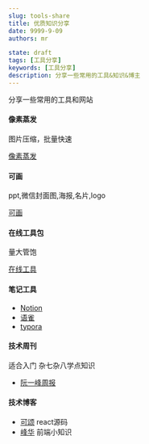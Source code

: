 ```yaml
---
slug: tools-share
title: 优质知识分享
date: 9999-9-09
authors: mr

state: draft
tags: [工具分享]
keywords: [工具分享]
description: 分享一些常用的工具&知识&博主
---
```


分享一些常用的工具和网站

<!-- truncate -->

#### 像素蒸发

图片压缩，批量快速

[像素蒸发](https://moonvy.com/apps/PxEvapo/)

#### 可画

ppt,微信封面图,海报,名片,logo

[可画](https://www.canva.cn/)

#### 在线工具包

量大管饱

[在线工具](https://tool.lu/)

#### 笔记工具

- [Notion](https://www.notion.so/)
- [语雀](https://www.yuque.com/)
- [typora](https://www.typora.io/)

#### 技术周刊

适合入门 杂七杂八学点知识

- [阮一峰周报](https://www.ruanyifeng.com/blog/weekly/)

#### 技术博客

- [可颂](https://react.iamkasong.com/#%E5%AF%BC%E5%AD%A6%E8%A7%86%E9%A2%91) react源码
- [峰华](https://zxuqian.cn/) 前端小知识
